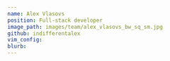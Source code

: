 ```yaml
---
name: Alex Vlasovs
position: Full-stack developer
image_path: images/team/alex_vlasovs_bw_sq_sm.jpg
github: indifferentalex
vim_config:
blurb:
---
```

